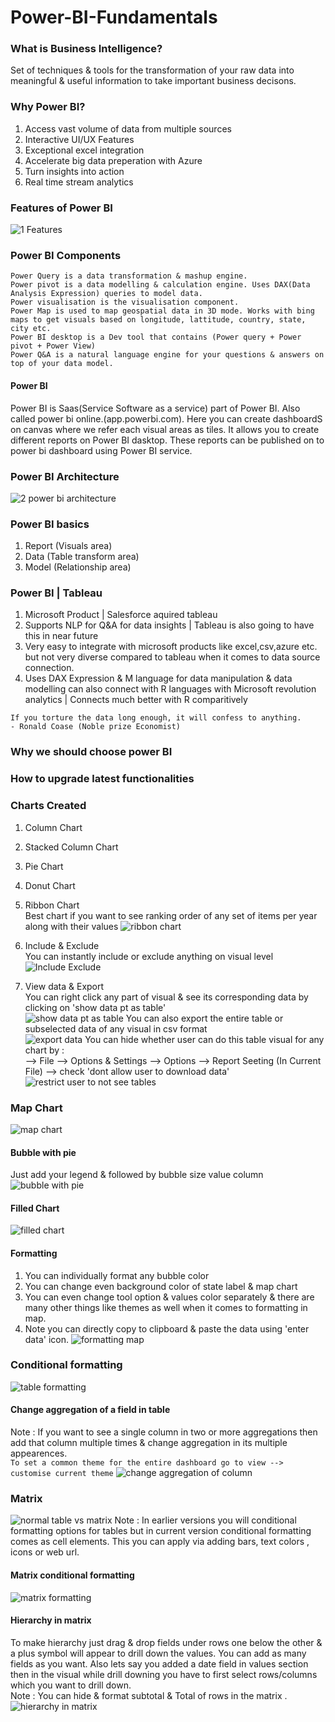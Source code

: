 # Power-BI-Fundamentals


### What is Business Intelligence?
Set of techniques & tools for the transformation of your raw data into meaningful & useful information to take important business decisons.

### Why Power BI?
1) Access vast volume of data from multiple sources
2) Interactive UI/UX Features
3) Exceptional excel integration
4) Accelerate big data preperation with Azure
5) Turn insights into action
6) Real time stream analytics

### Features of Power BI
![1  Features](https://github.com/Gurudutt-Goswami/Power-BI-Fundamentals/assets/86184439/44e54963-c25f-4993-ab10-ccb35a0f8415)

### Power BI Components
```
Power Query is a data transformation & mashup engine.
Power pivot is a data modelling & calculation engine. Uses DAX(Data Analysis Expression) queries to model data.
Power visualisation is the visualisation component.
Power Map is used to map geospatial data in 3D mode. Works with bing maps to get visuals based on longitude, lattitude, country, state, city etc.
Power BI desktop is a Dev tool that contains (Power query + Power pivot + Power View)
Power Q&A is a natural language engine for your questions & answers on top of your data model.
```
#### Power BI 
Power BI is Saas(Service Software as a service) part of Power BI. Also called power bi online.(app.powerbi.com).
Here you can create dashboardS on canvas where we refer each visual areas as tiles. 
It allows you to create different reports on Power BI dasktop. These reports can be published on to power bi dashboard using Power BI service.

### Power BI Architecture
![2  power bi architecture](https://github.com/Gurudutt-Goswami/Power-BI-Fundamentals/assets/86184439/b9747de3-3498-4fdc-9fec-3fbc07f4ba4a)


### Power BI basics
1) Report (Visuals area)
2) Data (Table transform area)
3) Model (Relationship area)

### Power BI | Tableau
1) Microsoft Product | Salesforce aquired tableau
2) Supports NLP for Q&A for data insights | Tableau is also going to have this in near future
3) Very easy to integrate with microsoft products like excel,csv,azure etc. but not very diverse compared to tableau when it comes to data source connection.
4) Uses DAX Expression & M language for data manipulation & data modelling can also connect with R languages with Microsoft revolution analytics | Connects much better with R comparitively




```If you torture the data long enough, it will confess to anything.       - Ronald Coase (Noble prize Economist)```


### Why we should choose power BI

### How to upgrade latest functionalities

### Charts Created
1) Column Chart
2) Stacked Column Chart
3) Pie Chart
4) Donut Chart
5) Ribbon Chart  
Best chart if you want to see ranking order of any set of items per year along with their values
![ribbon chart](https://github.com/Gurudutt-Goswami/Power-BI-Fundamentals/assets/86184439/52ec286e-ccb6-4a79-a92e-32bda69f65d6)

6) Include & Exclude  
You can instantly include or exclude anything on visual level
![Include   Exclude](https://github.com/Gurudutt-Goswami/Power-BI-Fundamentals/assets/86184439/fe08ff17-e81d-4254-a20e-9290a388f371)

7) View data & Export  
You can right click any part of visual & see its corresponding data by clicking on 'show data pt as table'  
![show data pt as table](https://github.com/Gurudutt-Goswami/Power-BI-Fundamentals/assets/86184439/a4675b37-4c1e-4d3a-8a00-c5ec91d4471e)
You can also export the entire table or subselected data of any visual in csv format  
![export data](https://github.com/Gurudutt-Goswami/Power-BI-Fundamentals/assets/86184439/b6e21a81-e6b2-4956-b9da-89ff83a425fa)
You can hide whether user can do this table visual for any chart by :  
--> File --> Options & Settings --> Options --> Report Seeting (In Current File) --> check 'dont allow user to download data'
![restrict user to not see tables](https://github.com/Gurudutt-Goswami/Power-BI-Fundamentals/assets/86184439/094abfc3-fb6c-4e13-9277-f84a61eecadc)

### Map Chart
![map chart](https://github.com/Gurudutt-Goswami/Power-BI-Fundamentals/assets/86184439/7298ae93-2678-4027-b587-588f0b73f158)

#### Bubble with pie
Just add your legend & followed by bubble size value column 
![bubble with pie](https://github.com/Gurudutt-Goswami/Power-BI-Fundamentals/assets/86184439/90d304f2-def5-458d-91eb-4d81ac4b0dea)

#### Filled Chart
![filled chart](https://github.com/Gurudutt-Goswami/Power-BI-Fundamentals/assets/86184439/ced701be-0ac6-4629-bafe-605abef436ad)

#### Formatting 
1) You can individually format any bubble color
2) You can change even  background color of state label & map chart
3) You can even change tool option & values color separately & there are many other things like themes as well when it comes to formatting in map.
4) Note you can directly copy to clipboard & paste the data using 'enter data' icon.
![formatting map](https://github.com/Gurudutt-Goswami/Power-BI-Fundamentals/assets/86184439/4e1618c3-1b07-480a-ad98-decb9a10dba5)

### Conditional formatting
![table formatting](https://github.com/Gurudutt-Goswami/Power-BI-Fundamentals/assets/86184439/fe014bac-19f1-48b1-b2d0-1b821ec953fe)


#### Change aggregation of a field in table 
Note : If you want to see a single column in two or more aggregations then add that column multiple times & change aggregation in its multiple appearences.  
```To set a common theme for the entire dashboard go to view --> customise current theme```
![change aggregation of column](https://github.com/Gurudutt-Goswami/Power-BI-Fundamentals/assets/86184439/cc7a63dd-6566-4513-9391-67f61a7a440e)



### Matrix
![normal table vs matrix](https://github.com/Gurudutt-Goswami/Power-BI-Fundamentals/assets/86184439/b5933001-e7b3-48c6-8bba-fc8958641d8b)
Note : In earlier versions you will conditional formatting options for tables but in current version conditional formatting comes as cell elements. This you can apply via adding bars, text colors , icons or web url.
#### Matrix conditional formatting
![matrix formatting](https://github.com/Gurudutt-Goswami/Power-BI-Fundamentals/assets/86184439/768b04d7-4cc3-41d2-9f4c-cf7134b0b2e7)
#### Hierarchy in matrix
To make hierarchy just drag & drop fields under rows one below the other & a plus symbol will appear to drill down the values. You can add as many fields as you want. Also lets say you added a date field in values section then in the visual while drill downing you have to first select rows/columns which you want to drill down.  
Note : You can hide & format subtotal & Total of rows in the matrix .  
![hierarchy in matrix](https://github.com/Gurudutt-Goswami/Power-BI-Fundamentals/assets/86184439/63b0980c-e1d0-4006-8465-4054ad355e28)
